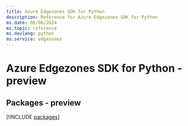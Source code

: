 ```yaml
---
title: Azure Edgezones SDK for Python
description: Reference for Azure Edgezones SDK for Python
ms.date: 08/06/2024
ms.topic: reference
ms.devlang: python
ms.service: edgezones
---
```

# Azure Edgezones SDK for Python - preview
## Packages - preview
[!INCLUDE [packages](edgezones-index.md)]